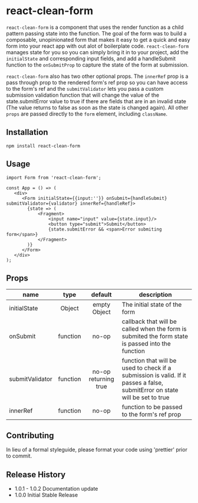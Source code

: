 # react-clean-form

`react-clean-form` is a component that uses the render function as a child pattern passing state into the function. The goal of the form was to build a composable, unopinionated form that makes it easy to get a quick and easy form into your react app with out alot of boilerplate code. `react-clean-form` manages state for you so you can simply bring it in to your project, add the `initialState` and corresponding input fields, and add a handleSubmit function to the `onSubmitProp` to capture the state of the form at submission.

`react-clean-form` also has two other optional props. The `innerRef` prop is a pass through prop to the rendered form's ref prop so you can have access to the form's ref and the `submitValidator` lets you pass a custom submission validation function that will change the value of the state.submitError value to true if there are fields that are in an invalid state (The value returns to false as soon as the state is changed again). All other `props` are passed directly to the `form` element, including `className`.

## Installation

`npm install react-clean-form`

## Usage

```
import Form from 'react-clean-form';

const App = () => (
   <div>
      <Form initialState={{input:''}} onSubmit={handleSubmit} submitValidator={validator} innerRef={handleRef}>
        {state => (
            <Fragment>
                <input name="input" value={state.input}/>
                <button type="submit">Submit</button>
                {state.submitError && <span>Error submiting form</span>}
            </Fragment>
        )}
      </Form>
   </div>
);
```

## Props

| name            |   type   |       default        | description                                                                                                                  |
| --------------- | :------: | :------------------: | ---------------------------------------------------------------------------------------------------------------------------- |
| initialState    |  Object  |     empty Object     | The initial state of the form                                                                                                |
| onSubmit        | function |        no-op         | callback that will be called when the form is submited the form state is passed into the function                            |
| submitValidator | function | no-op returning true | function that will be used to check if a submission is valid. If it passes a false, submitError on state will be set to true |
| innerRef        | function |        no-op         | function to be passed to the form's ref prop                                                                                 |

## Contributing

In lieu of a formal styleguide, please format your code using 'prettier' prior to commit.

## Release History

- 1.0.1 - 1.0.2 Documentation update
- 1.0.0 Initial Stable Release
